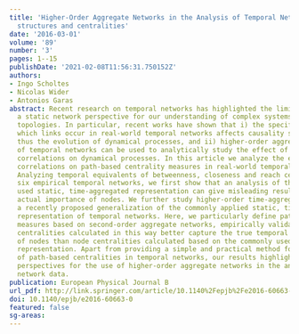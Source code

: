 ```yaml
---
title: 'Higher-Order Aggregate Networks in the Analysis of Temporal Networks: Path
  structures and centralities'
date: '2016-03-01'
volume: '89'
number: '3'
pages: 1--15
publishDate: '2021-02-08T11:56:31.750152Z'
authors:
- Ingo Scholtes
- Nicolas Wider
- Antonios Garas
abstract: Recent research on temporal networks has highlighted the limitations of
  a static network perspective for our understanding of complex systems with dynamic
  topologies. In particular, recent works have shown that i) the specific order in
  which links occur in real-world temporal networks affects causality structures and
  thus the evolution of dynamical processes, and ii) higher-order aggregate representations
  of temporal networks can be used to analytically study the effect of these order
  correlations on dynamical processes. In this article we analyze the effect of order
  correlations on path-based centrality measures in real-world temporal networks.
  Analyzing temporal equivalents of betweenness, closeness and reach centrality in
  six empirical temporal networks, we first show that an analysis of the commonly
  used static, time-aggregated representation can give misleading results about the
  actual importance of nodes. We further study higher-order time-aggregated networks,
  a recently proposed generalization of the commonly applied static, time-aggregated
  representation of temporal networks. Here, we particularly define path-based centrality
  measures based on second-order aggregate networks, empirically validating that node
  centralities calculated in this way better capture the true temporal centralities
  of nodes than node centralities calculated based on the commonly used static (first-order)
  representation. Apart from providing a simple and practical method for the approximation
  of path-based centralities in temporal networks, our results highlight interesting
  perspectives for the use of higher-order aggregate networks in the analysis of time-stamped
  network data.
publication: European Physical Journal B
url_pdf: http://link.springer.com/article/10.1140%2Fepjb%2Fe2016-60663-0
doi: 10.1140/epjb/e2016-60663-0
featured: false
sg-areas:
---
```

